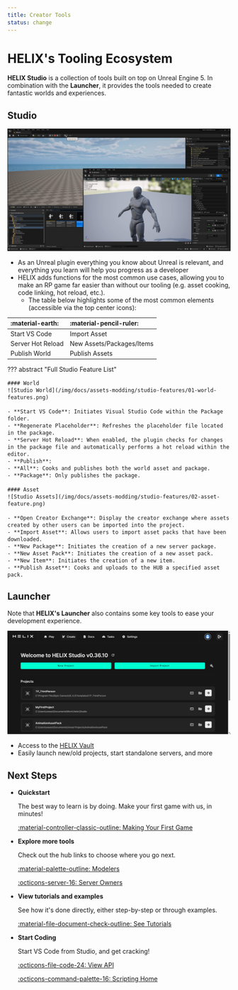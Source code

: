 ```yaml
---
title: Creator Tools
status: change
---
```


# HELIX's Tooling Ecosystem

**HELIX Studio** is a collection of tools built on top on Unreal Engine 5. In combination with the **Launcher**, it provides the tools needed to create fantastic worlds and experiences.

## Studio

![](../_images/getting_started/StudioSpam.jpg)

- As an Unreal plugin everything you know about Unreal is relevant, and everything you learn will help you progress as a developer
- HELIX adds functions for the most common use cases, allowing you to make an RP game far easier than without our tooling (e.g. asset cooking, code linking, hot reload, etc.).
    - The table below highlights some of the most common elements (accessible via the top center icons):

| :material-earth:  | :material-pencil-ruler: |
|:------------------|:-----|
| Start VS Code     | Import Asset |
| Server Hot Reload | New Assets/Packages/Items|
| Publish World     | Publish Assets |

??? abstract "Full Studio Feature List"

    #### World
    ![Studio World](/img/docs/assets-modding/studio-features/01-world-features.png)

    - **Start VS Code**: Initiates Visual Studio Code within the Package folder.
    - **Regenerate Placeholder**: Refreshes the placeholder file located in the package.
    - **Server Hot Reload**: When enabled, the plugin checks for changes in the package file and automatically performs a hot reload within the editor.
    - **Publish**: 
    - **All**: Cooks and publishes both the world asset and package.
    - **Package**: Only publishes the package.

    #### Asset
    ![Studio Assets](/img/docs/assets-modding/studio-features/02-asset-feature.png)

    - **Open Creator Exchange**: Display the creator exchange where assets created by other users can be imported into the project.
    - **Import Asset**: Allows users to import asset packs that have been downloaded.
    - **New Package**: Initiates the creation of a new server package.
    - **New Asset Pack**: Initiates the creation of a new asset pack.
    - **New Item**: Initiates the creation of a new item.
    - **Publish Asset**: Cooks and uploads to the HUB a specified asset pack.

## Launcher

Note that **HELIX's Launcher** also contains some key tools to ease your development experience.

![](../_images/getting_started/HELIXLauncher.png)

- Access to the [HELIX Vault](https://helixgame.com/vault)
- Easily launch new/old projects, start standalone servers, and more

## Next Steps
<div class="grid cards" markdown>

-   __Quickstart__

    The best way to learn is by doing. Make your first game with us, in minutes!

    [:material-controller-classic-outline: Making Your First Game](firstGame.md)

-   __Explore more tools__

	Check out the hub links to choose where you go next.

    [:material-palette-outline: Modelers](modelers.md)

    [:octicons-server-16: Server Owners](serverOwners.md)

-   __View tutorials and examples__

    See how it's done directly, either step-by-step or through examples.

    [:material-file-document-check-outline: See Tutorials](../tutorials/tutorialHome.md)

-   __Start Coding__

    Start VS Code from Studio, and get cracking!

    [:octicons-file-code-24: View API](../api/apiHome.md)

    [:octicons-command-palette-16: Scripting Home](../scripting/scriptingHome.md)
</div>
